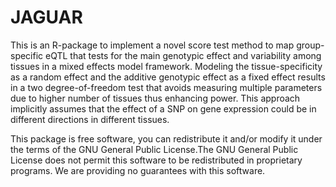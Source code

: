 JAGUAR
======

This is an R-package to implement a novel score test method to map group-specific eQTL that tests for the main genotypic effect and variability among tissues in a mixed effects model framework. Modeling the tissue-specificity as a random effect and the additive genotypic effect as a fixed effect results in a two degree-of-freedom test that avoids measuring multiple parameters due to higher number of tissues thus enhancing power. This approach implicitly assumes that the effect of a SNP on gene expression could be in different directions in different tissues.

This package is free software, you can redistribute it and/or modify it under the terms of the GNU General Public License.The GNU General Public License does not permit this software to be redistributed in proprietary programs. We are providing no guarantees with this software.
